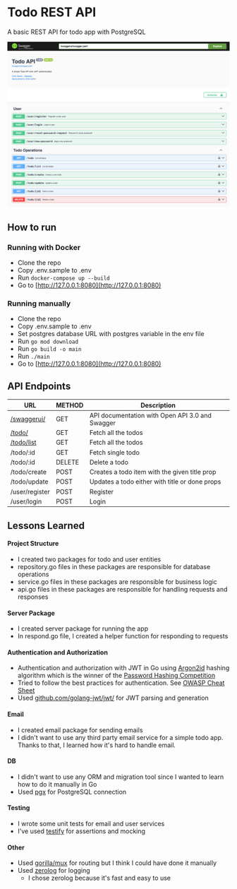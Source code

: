 # Todo REST API

A basic REST API for todo app with PostgreSQL

![Swagger UI Documentation for Todo](./swaggerui/swagger-home.png)

## How to run

### Running with Docker

* Clone the repo
* Copy .env.sample to .env
* Run `docker-compose up --build`
* Go to [http://127.0.0.1:8080](http://127.0.0.1:8080)

### Running manually

* Clone the repo
* Copy .env.sample to .env
* Set postgres database URL with postgres variable in the env file
* Run `go mod download`
* Run `go build -o main`
* Run `./main`
* Go to [http://127.0.0.1:8080](http://127.0.0.1:8080)


## API Endpoints

| URL                                               | METHOD | Description                                     |
|---------------------------------------------------|--------|-------------------------------------------------|
| [/swaggerui/](http://127.0.0.1:8080/swaggerui/#/) | GET    | API documentation with Open API 3.0 and Swagger |
| [/todo/](http://127.0.0.1:8080/todo)              | GET    | Fetch all the todos                             |
| [/todo/list](http://127.0.0.1:8080/todo/list)     | GET    | Fetch all the todos                             |
| /todo/:id                                         | GET    | Fetch single todo                               |
| /todo/:id                                         | DELETE | Delete a todo                                   |
| /todo/create                                      | POST   | Creates a todo item with the given title prop   |
| /todo/update                                      | POST   | Updates a todo either with title or done props  |
| /user/register                                    | POST   | Register                                        |
| /user/login                                       | POST   | Login                                           |

## Lessons Learned

#### Project Structure
  * I created two packages for todo and user entities
  * repository.go files in these packages are responsible for database operations
  * service.go files in these packages are responsible for business logic
  * api.go files in these packages are responsible for handling requests and responses

#### Server Package
* I created server package for running the app
* In respond.go file, I created a helper function for responding to requests

#### Authentication and Authorization
  * Authentication and authorization with JWT in Go using [Argon2id](https://cheatsheetseries.owasp.org/cheatsheets/Password_Storage_Cheat_Sheet.html#argon2id) hashing algorithm which is the winner of the [Password Hashing Competition](https://en.wikipedia.org/wiki/Password_Hashing_Competition)
  * Tried to follow the best practices for authentication. See [OWASP Cheat Sheet](https://cheatsheetseries.owasp.org/cheatsheets/Authentication_Cheat_Sheet.html)
  * Used [github.com/golang-jwt/jwt/](https://github.com/golang-jwt/jwt/) for JWT parsing and generation
#### Email
  * I created email package for sending emails
  * I didn't want to use any third party email service for a simple todo app. Thanks to that, I learned how it's hard to handle email.
#### DB
  * I didn't want to use any ORM and migration tool since I wanted to learn how to do it manually in Go
  * Used [pgx](github.com/jackc/pgx) for PostgreSQL connection

#### Testing
  * I wrote some unit tests for email and user services
  * I've used [testify](https://github.com/stretchr/testify) for assertions and mocking

#### Other
* Used [gorilla/mux](https://github.com/gorilla/mux) for routing but I think I could have done it manually
* Used [zerolog](https://github.com/rs/zerolog) for logging
  * I chose zerolog because it's fast and easy to use